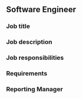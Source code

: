 ## Software Engineer
### Job title
### Job description
### Job responsibilities
### Requirements
### Reporting Manager
